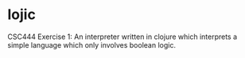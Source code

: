 lojic
=====

CSC444 Exercise 1: An interpreter written in clojure which interprets a simple language which only involves boolean logic.
